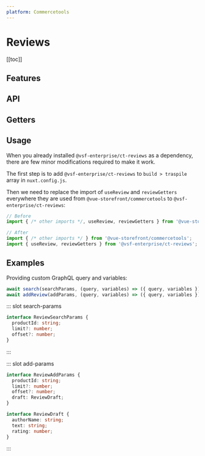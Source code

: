 ```yaml
---
platform: Commercetools
---
```


# Reviews

[[toc]]

## Features

<IncludeContent content-key="useReview/features" />

## API

<IncludeContent content-key="useReview/api" />

## Getters

<IncludeContent content-key="useReview/getters" />

## Usage

When you already installed `@vsf-enterprise/ct-reviews` as a dependency, there are few minor modifications required to make it work.

The first step is to add `@vsf-enterprise/ct-reviews` to `build > traspile` array in `nuxt.config.js`.

Then we need to replace the import of `useReview` and `reviewGetters` everywhere they are used from `@vue-storefront/commercetools` to `@vsf-enterprise/ct-reviews`:

```javascript
// Before
import { /* other imports */, useReview, reviewGetters } from '@vue-storefront/commercetools';

// After
import { /* other imports */ } from '@vue-storefront/commercetools';
import { useReview, reviewGetters } from '@vsf-enterprise/ct-reviews';
```

## Examples

<IncludeContent content-key="useReview/examples" />

Providing custom GraphQL query and variables:

```typescript
await search(searchParams, (query, variables) => ({ query, variables }));
await addReview(addParams, (query, variables) => ({ query, variables }));
```

<!---------------------------------------------------- SLOTS ---------------------------------------------------->

<!---------------------- SLOT: search-params ---------------------->
::: slot search-params

```typescript
interface ReviewSearchParams {
  productId: string;
  limit?: number;
  offset?: number;
}
```

:::

<!---------------------- SLOT: add-params ---------------------->
::: slot add-params

```typescript
interface ReviewAddParams {
  productId: string;
  limit?: number;
  offset?: number;
  draft: ReviewDraft;
}

interface ReviewDraft {
  authorName: string;
  text: string;
  rating: number;
}
```

:::
